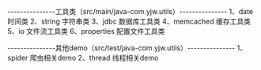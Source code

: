 ---------------工具类（src/main/java-com.yjw.utils）---------------
1、date		    时间类
2、string	    字符串类 
3、jdbc		    数据库工具类
4、memcached  缓存工具类
5、io         文件流工具类
6、properties 配置文件工具类


---------------其他demo（src/test/java-com.yjw.utils）---------------
1、spider 爬虫相关demo
2、thread 线程相关demo

